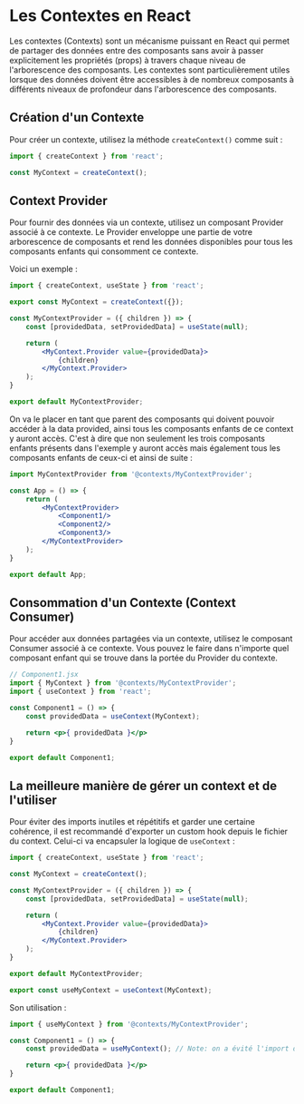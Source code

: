 # Les Contextes en React

Les contextes (Contexts) sont un mécanisme puissant en React qui permet de partager des données entre des composants sans avoir à passer explicitement les propriétés (props) à travers chaque niveau de l'arborescence des composants. Les contextes sont particulièrement utiles lorsque des données doivent être accessibles à de nombreux composants à différents niveaux de profondeur dans l'arborescence des composants.

## Création d'un Contexte

Pour créer un contexte, utilisez la méthode `createContext()` comme suit :

```jsx
import { createContext } from 'react';

const MyContext = createContext();
```

## Context Provider

Pour fournir des données via un contexte, utilisez un composant Provider associé à ce contexte. Le Provider enveloppe une partie de votre arborescence de composants et rend les données disponibles pour tous les composants enfants qui consomment ce contexte.

Voici un exemple :

```jsx 
import { createContext, useState } from 'react';

export const MyContext = createContext({});

const MyContextProvider = ({ children }) => {
    const [providedData, setProvidedData] = useState(null);

    return (
        <MyContext.Provider value={providedData}>
            {children}
        </MyContext.Provider>
    );
}

export default MyContextProvider;
```

On va le placer en tant que parent des composants qui doivent pouvoir accéder à la data provided, ainsi tous les composants enfants de ce context y auront accès. C'est à dire que non seulement les trois composants enfants présents dans l'exemple y auront accès mais également tous les composants enfants de ceux-ci et ainsi de suite :

```jsx 
import MyContextProvider from '@contexts/MyContextProvider';

const App = () => {
    return (
        <MyContextProvider>
            <Component1/>
            <Component2/>
            <Component3/>
        </MyContextProvider>
    );
}

export default App;
```

## Consommation d'un Contexte (Context Consumer)

Pour accéder aux données partagées via un contexte, utilisez le composant Consumer associé à ce contexte. Vous pouvez le faire dans n'importe quel composant enfant qui se trouve dans la portée du Provider du contexte.

```jsx
// Component1.jsx
import { MyContext } from '@contexts/MyContextProvider';
import { useContext } from 'react';

const Component1 = () => {
    const providedData = useContext(MyContext);

    return <p>{ providedData }</p>
}

export default Component1;
```

## La meilleure manière de gérer un context et de l'utiliser

Pour éviter des imports inutiles et répétitifs et garder une certaine cohérence, il est recommandé d'exporter un custom hook depuis le fichier du context. Celui-ci va encapsuler la logique de `useContext` :

```jsx
import { createContext, useState } from 'react';

const MyContext = createContext();

const MyContextProvider = ({ children }) => {
    const [providedData, setProvidedData] = useState(null);

    return (
        <MyContext.Provider value={providedData}> 
            {children}
        </MyContext.Provider>
    );
}

export default MyContextProvider;

export const useMyContext = useContext(MyContext);
```

Son utilisation :

```jsx
import { useMyContext } from '@contexts/MyContextProvider';

const Component1 = () => {
    const providedData = useMyContext(); // Note: on a évité l'import de useContext car celui-ci est géré par notre hook useMyContext

    return <p>{ providedData }</p>
}

export default Component1; 
```
